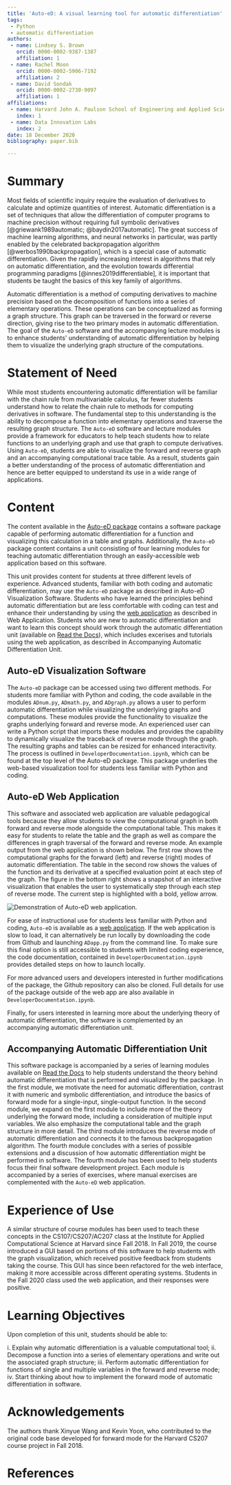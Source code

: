 ```yaml
---
title: 'Auto-eD: A visual learning tool for automatic differentiation'
tags:
 - Python
 - automatic differentiation
authors:
 - name: Lindsey S. Brown
   orcid: 0000-0002-9387-1387
   affiliation: 1
 - name: Rachel Moon
   orcid: 0000-0002-5906-7192
   affiliation: 2
 - name: David Sondak
   orcid: 0000-0002-2730-9097
   affiliation: 1
affiliations:
 - name: Harvard John A. Paulson School of Engineering and Applied Sciences
   index: 1
 - name: Data Innovation Labs
   index: 2
date: 18 December 2020
bibliography: paper.bib

---
```

# Summary
Most fields of scientific inquiry require the evaluation of derivatives to calculate and optimize quantities of interest.
Automatic differentiation is a set of techniques that allow the differentiation of computer programs to machine precision
without requiring full symbolic derivatives [@griewank1989automatic; @baydin2017automatic]. The great success of machine
learning algorithms, and neural networks in particular, was partly enabled by the celebrated backpropagation algorithm
[@werbos1990backpropagation], which is a special case of automatic differentiation. Given the rapidly increasing interest in
algorithms that rely on automatic differentiation, and the evolution towards differential programming paradigms
[@innes2019differentiable], it is important that students be taught the basics of this key family of algorithms.

Automatic differentiation is a method of computing derivatives to machine precision based on the decomposition of functions
into a series of elementary operations. These operations can be conceptualized as forming a graph structure. This graph can
be traversed in the forward or reverse direction, giving rise to the two primary modes in automatic differentiation. The goal
of the `Auto-eD` software and the accompanying lecture modules is to enhance students' understanding of automatic
differentiation by helping them to visualize the underlying graph structure of the computations.

# Statement of Need
While most students encountering automatic differentiation will be familiar with the chain rule from multivariable calculus,
far fewer students understand how to relate the chain rule to methods for computing derivatives in software. The fundamental
step to this understanding is the ability to decompose a function into elementary operations and traverse the resulting graph
structure. The `Auto-eD` software and lecture modules provide a framework for educators to help teach students how to relate
functions to an underlying graph and use that graph to compute derivatives. Using `Auto-eD`, students are able to visualize
the forward and reverse graph and an accompanying computational trace table. As a result, students gain a better
understanding of the process of automatic differentiation and hence are better equipped to understand its use in a wide range
of applications.

# Content
The content available in the [Auto-eD package](https://github.com/lindseysbrown/Auto-eD) contains a software package capable
of performing automatic differentiation for a function and visualizing this calculation in a table and graphs. Additionally,
the `Auto-eD` package content contains a unit consisting of four learning modules for teaching automatic differentiation through an easily-accessible
web application based on this software.

This unit provides content for students at three different levels of experience.  Advanced students, familiar with both coding
and automatic differentiation, may use the `Auto-eD` package as described in Auto-eD Visualization Software.  Students who have
learned the principles behind automatic differentiation but are less comfortable with coding can test and enhance their understanding 
by using the [web application](https://autoed.herokuapp.com) as described in Web Application.  Students who are new to automatic 
differentiation and want to learn this concept should work through the automatic differentiation unit (available on 
[Read the Docs](https://auto-ed.readthedocs.io/en/latest)), which includes excerises and tutorials using the web application, as 
described in Accompanying Automatic Differentiation Unit.

## Auto-eD Visualization Software
The `Auto-eD` package can be accessed using two different methods. For students more familiar with Python and coding, the
code available in the modules `ADnum.py`, `ADmath.py`, and `ADgraph.py` allows a user to perform automatic differentiation
while visualizing the underlying graphs and computations. These modules provide the functionality to visualize the graphs
underlying forward and reverse mode. An experienced user can write a Python script that imports these modules and provides
the capability to dynamically visualize the traceback of reverse mode through the graph. The resulting graphs and tables can
be resized for enhanced interactivity. The process is outlined in `DeveloperDocumentation.ipynb`, which can be found at the
top level of the Auto-eD package.  This package underlies the web-based visualization tool for students less familiar with 
Python and coding.

## Auto-eD Web Application

This software and associated web application are valuable pedagogical tools because they allow students to view the
computational graph in both forward and reverse mode alongside the computational table. This makes it easy for students to
relate the table and the graph as well as compare the differences in graph traversal of the forward and reverse mode. An
example output from the web application is shown below. The first row shows the computational graphs for the forward (left) and
reverse (right) modes of automatic differentiation. The table in the second row shows the values of the function and its
derivative at a specified evaluation point at each step of the graph. The figure in the bottom right shows a snapshot of an
interactive visualization that enables the user to systematically step through each step of reverse mode. The current step is
highlighted with a bold, yellow arrow.

![Demonstration of Auto-eD web application.](AutoEdDemo.PNG)


For ease of instructional use for students less familiar with Python and coding, `Auto-eD` is available as a [web
application](https://autoed.herokuapp.com). If the web application is slow to load, it can alternatively be run locally by
downloading the code from Github and launching `ADapp.py` from the command line. To make sure this final option is still
accessible to students with limited coding experience, the code documentation, contained in `DeveloperDocumentation.ipynb`
provides detailed steps on how to launch locally.

For more advanced users and developers interested in further modifications of the package, the Github repository can also be
cloned. Full details for use of the package outside of the web app are also available in `DeveloperDocumentation.ipynb`.

Finally, for users interested in learning more about the underlying theory of automatic differentiation, the software is
complemented by an accompanying automatic differentiation unit.

## Accompanying Automatic Differentiation Unit

This software package is accompanied by a series of learning modules available on [Read the
Docs](https://auto-ed.readthedocs.io/en/latest) to help students understand the theory behind automatic differentiation that
is performed and visualized by the package. In the first module, we motivate the need for automatic differentiation, contrast
it with numeric and symbolic differentiation, and introduce the basics of forward mode for a single-input, single-output
function. In the second module, we expand on the first module to include more of the theory underlying the forward mode,
including a consideration of multiple input variables. We also emphasize the computational table and the graph structure in
more detail. The third module introduces the reverse
mode of automatic differentiation and connects it to the famous backpropagation algorithm. The fourth module concludes with a
series of possible extensions and a discussion of how automatic differentiation might be performed in software. The fourth
module has been used to help students focus their final software development project. Each module is accompanied by a series
of exercises, where manual exercises are complemented with the `Auto-eD` web application.

# Experience of Use
A similar structure of course modules has been used to teach these concepts in the CS107/CS207/AC207 class at the Institute
for Applied Computational Science at Harvard since Fall 2018. In Fall 2019, the course introduced a GUI based on portions of
this software to help students with the graph visualization, which received positive feedback from students taking the
course. This GUI has since been refactored for the web interface, making it more accessible across different operating
systems. Students in the Fall 2020 class used the web application, and their responses were positive.

# Learning Objectives
Upon completion of this unit, students should be able to:

i. Explain why automatic differentiation is a valuable computational tool;
ii. Decompose a function into a series of elementary operations and write out the associated graph structure;
iii. Perform automatic differentiation for functions of single and multiple variables in the forward and reverse mode;
iv. Start thinking about how to implement the forward mode of automatic differentiation in software.


# Acknowledgements
The authors thank Xinyue Wang and Kevin Yoon, who contributed to the original code base developed for forward mode for the
Harvard CS207 course project in Fall 2018.

# References
